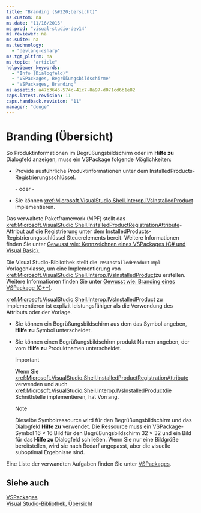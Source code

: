 ```yaml
---
title: "Branding (&#220;bersicht)"
ms.custom: na
ms.date: "11/16/2016"
ms.prod: "visual-studio-dev14"
ms.reviewer: na
ms.suite: na
ms.technology: 
  - "devlang-csharp"
ms.tgt_pltfrm: na
ms.topic: "article"
helpviewer_keywords: 
  - "Info (Dialogfeld)"
  - "VSPackages, Begrüßungsbildschirme"
  - "VSPackages, Branding"
ms.assetid: a47b3645-574c-41c7-8a97-d071cd6b1e82
caps.latest.revision: 11
caps.handback.revision: "11"
manager: "douge"
---
```

# Branding (&#220;bersicht)
So Produktinformationen im Begrüßungsbildschirm oder im **Hilfe zu** Dialogfeld anzeigen, muss ein VSPackage folgende Möglichkeiten:  
  
-   Provide ausführliche Produktinformationen unter dem InstalledProducts\-Registrierungsschlüssel.  
  
     \- oder \-  
  
-   Sie können <xref:Microsoft.VisualStudio.Shell.Interop.IVsInstalledProduct> implementieren.  
  
 Das verwaltete Paketframework \(MPF\) stellt das <xref:Microsoft.VisualStudio.Shell.InstalledProductRegistrationAttribute>\-Attribut auf die Registrierung unter dem InstalledProducts\-Registrierungsschlüssel Steuerelements bereit.  Weitere Informationen finden Sie unter [Gewusst wie: Kennzeichnen eines VSPackages \(C\# und Visual Basic\)](../misc/how-to-brand-a-vspackage-csharp-and-visual-basic.md).  
  
 Die Visual Studio\-Bibliothek stellt die `IVsInstalledProductImpl` Vorlagenklasse, um eine Implementierung von <xref:Microsoft.VisualStudio.Shell.Interop.IVsInstalledProduct>zu erstellen.  Weitere Informationen finden Sie unter [Gewusst wie: Branding eines VSPackage \(C\+\+\)](../misc/how-to-brand-a-vspackage-cpp.md).  
  
 <xref:Microsoft.VisualStudio.Shell.Interop.IVsInstalledProduct> zu implementieren ist explizit leistungsfähiger als die Verwendung des Attributs oder der Vorlage.  
  
-   Sie können ein Begrüßungsbildschirm aus dem das Symbol angeben, **Hilfe zu** Symbol unterscheidet.  
  
-   Sie können einen Begrüßungsbildschirm produkt Namen angeben, der vom **Hilfe zu** Produktnamen unterscheidet.  
  
    > [!IMPORTANT]
    >  Wenn Sie <xref:Microsoft.VisualStudio.Shell.InstalledProductRegistrationAttribute> verwenden und auch <xref:Microsoft.VisualStudio.Shell.Interop.IVsInstalledProduct>die Schnittstelle implementieren, hat Vorrang.  
  
    > [!NOTE]
    >  Dieselbe Symbolressource wird für den Begrüßungsbildschirm und das Dialogfeld **Hilfe zu** verwendet.  Die Ressource muss ein VSPackage\-Symbol 16 × 16 Bild für den Begrüßungsbildschirm 32 × 32 und ein Bild für das **Hilfe zu** Dialogfeld schließen.  Wenn Sie nur eine Bildgröße bereitstellen, wird sie nach Bedarf angepasst, aber die visuelle suboptimal Ergebnisse sind.  
  
 Eine Liste der verwandten Aufgaben finden Sie unter [VSPackages](../Topic/VSPackages.md).  
  
## Siehe auch  
 [VSPackages](../Topic/VSPackages.md)   
 [Visual Studio\-Bibliothek, Übersicht](../misc/visual-studio-library-overview.md)